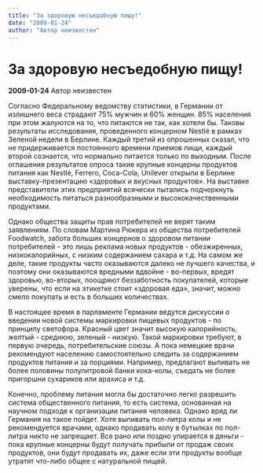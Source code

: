 ```yaml
---
title: "За здоровую несъедобную пищу!"
date: "2009-01-24"
author: "Автор неизвестен"
---
```


# За здоровую несъедобную пищу!

**2009-01-24** Автор неизвестен

Согласно Федеральному ведомству статистики, в Германии от излишнего веса страдают 75% мужчин и 60% женщин. 85% населения при этом жалуются на то, что питаются не так, как хотели бы. Таковы результаты исследования, проведенного концерном Nestlé в рамках Зеленой недели в Берлине. Каждый третий из опрошенных сказал, что не придерживается постоянного времени приемов пищи, каждый второй сознается, что нормально питается только по выходным. После оглашения результатов опроса такие крупные концерны продуктов питания как Nestlé, Ferrero, Coca-Cola, Unilever открыли в Берлине выставку-презентацию «здоровых и вкусных продуктов». На выставке представители этих предприятий всячески пытались подчеркнуть необходимость питаться разнообразными и высококачественными продуктами.

Однако общества защиты прав потребителей не верят таким заявлениям. По словам Мартина Рюкера из общества потребителей Foodwatch, забота больших концернов о здоровом питании потребителей - это лишь реклама новых продуктов - обезжиренных, низкокалорийных, с низким содержанием сахара и т.д. На самом же деле, такие продукты часто оказываются далеко не лучшего качества, и поэтому они оказываются вредными вдвойне - во-первых, вредят здоровью, во-вторых, поощряют беззаботность покупателей, которые уверены, что если на этикетке стоит «здоровая еда», значит, можно смело покупать и есть в больших количествах.

В настоящее время в парламенте Германии ведутся дискуссии о введении новой системы маркировки пищевых продуктов - по принципу светофора. Красный цвет значит высокую калорийность, желтый - среднюю, зеленый - низкую. Такой маркировки требуют, в первую очередь, потребительские союзы. А пока немецкие врачи рекомендуют населению самостоятельно следить за содержанием продуктов питания и за порциями. Например, предлагают выпивать не более половины полулитровой банки кока-колы, съедать не более пригоршни сухариков или арахиса и т.д.

Конечно, проблему питания могла бы достаточно легко разрешить система общественного питания, то есть система, основанная на научном подходе к организации питания человека. Однако вряд ли Германия на такое пойдет. Хотя выпивать пол-литра колы и не рекомендуется врачами, однако продавать колу в бутылках по пол-литра никто не запрещает. Все рано или поздно упирается в деньги - пока крупные концерны будут получать прибыли от продаж своих продуктов, они будут продавать их, даже если эти продукты вообще утратят что-либо общее с натуральной пищей.